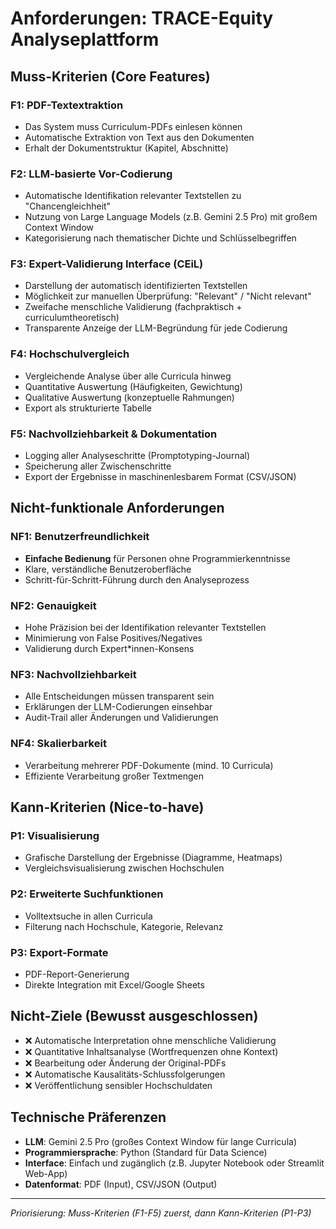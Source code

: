 # Anforderungen: TRACE-Equity Analyseplattform

## Muss-Kriterien (Core Features)

### F1: PDF-Textextraktion
- Das System muss Curriculum-PDFs einlesen können
- Automatische Extraktion von Text aus den Dokumenten
- Erhalt der Dokumentstruktur (Kapitel, Abschnitte)

### F2: LLM-basierte Vor-Codierung
- Automatische Identifikation relevanter Textstellen zu "Chancengleichheit"
- Nutzung von Large Language Models (z.B. Gemini 2.5 Pro) mit großem Context Window
- Kategorisierung nach thematischer Dichte und Schlüsselbegriffen

### F3: Expert-Validierung Interface (CEiL)
- Darstellung der automatisch identifizierten Textstellen
- Möglichkeit zur manuellen Überprüfung: "Relevant" / "Nicht relevant"
- Zweifache menschliche Validierung (fachpraktisch + curriculumtheoretisch)
- Transparente Anzeige der LLM-Begründung für jede Codierung

### F4: Hochschulvergleich
- Vergleichende Analyse über alle Curricula hinweg
- Quantitative Auswertung (Häufigkeiten, Gewichtung)
- Qualitative Auswertung (konzeptuelle Rahmungen)
- Export als strukturierte Tabelle

### F5: Nachvollziehbarkeit & Dokumentation
- Logging aller Analyseschritte (Promptotyping-Journal)
- Speicherung aller Zwischenschritte
- Export der Ergebnisse in maschinenlesbarem Format (CSV/JSON)

## Nicht-funktionale Anforderungen

### NF1: Benutzerfreundlichkeit
- **Einfache Bedienung** für Personen ohne Programmierkenntnisse
- Klare, verständliche Benutzeroberfläche
- Schritt-für-Schritt-Führung durch den Analyseprozess

### NF2: Genauigkeit
- Hohe Präzision bei der Identifikation relevanter Textstellen
- Minimierung von False Positives/Negatives
- Validierung durch Expert*innen-Konsens

### NF3: Nachvollziehbarkeit
- Alle Entscheidungen müssen transparent sein
- Erklärungen der LLM-Codierungen einsehbar
- Audit-Trail aller Änderungen und Validierungen

### NF4: Skalierbarkeit
- Verarbeitung mehrerer PDF-Dokumente (mind. 10 Curricula)
- Effiziente Verarbeitung großer Textmengen

## Kann-Kriterien (Nice-to-have)

### P1: Visualisierung
- Grafische Darstellung der Ergebnisse (Diagramme, Heatmaps)
- Vergleichsvisualisierung zwischen Hochschulen

### P2: Erweiterte Suchfunktionen
- Volltextsuche in allen Curricula
- Filterung nach Hochschule, Kategorie, Relevanz

### P3: Export-Formate
- PDF-Report-Generierung
- Direkte Integration mit Excel/Google Sheets

## Nicht-Ziele (Bewusst ausgeschlossen)

- ❌ Automatische Interpretation ohne menschliche Validierung
- ❌ Quantitative Inhaltsanalyse (Wortfrequenzen ohne Kontext)
- ❌ Bearbeitung oder Änderung der Original-PDFs
- ❌ Automatische Kausalitäts-Schlussfolgerungen
- ❌ Veröffentlichung sensibler Hochschuldaten

## Technische Präferenzen

- **LLM**: Gemini 2.5 Pro (großes Context Window für lange Curricula)
- **Programmiersprache**: Python (Standard für Data Science)
- **Interface**: Einfach und zugänglich (z.B. Jupyter Notebook oder Streamlit Web-App)
- **Datenformat**: PDF (Input), CSV/JSON (Output)

---

*Priorisierung: Muss-Kriterien (F1-F5) zuerst, dann Kann-Kriterien (P1-P3)*
